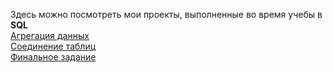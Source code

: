 Здесь можно посмотреть мои проекты, выполненные во время учебы в ****SQL****\
[Агрегация данных](https://github.com/TanyaAnissimova/Projects-SQL/tree/3a0b7c8e7ee1a256855595bfbcee392b0089455b/%D0%90%D0%B3%D1%80%D0%B5%D0%B3%D0%B0%D1%86%D0%B8%D1%8F%20%D0%B4%D0%B0%D0%BD%D0%BD%D1%8B%D1%85)\
[Соединение таблиц]()\
[Финальное задание]()
